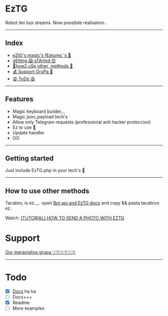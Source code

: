 # EzTG
Robot dei tuoi dreams. Now possibile réalisation .

---
## Index
* [eZtG's magic's fEatures 's 💋](#features)
* [gEtting 😱 sTArted 😍](#getting-started)
* [👺how2 uSe other ,methods 🤩](#how-to-use-other-methods)
* [💰 Support GruPa 🤑](#support)
* [😩 ToDo 😫](#todo)

---
## Features
* Magic keyboard builder,.,
* Magic json_payload tech's
* Allow only Telegram requests (professional anti hacker proteccion)
* Ez to use 🤥
* Update handler
* OO

---
## Getting started
Just include EzTG.php in your tech's 💋

---
## How to use other methods
Tacabro, is ez.,.,. open [Bot api and EzTG docs](https://core.telegram.org/bots/api) and copy && pasta tacabros ez .

Watch: [[TUTORIAL] HOW TO SEND A PHOTO WITH EZTG](https://youtu.be/l7dSa7KS1S0)

# Support
[Our meraviglios grupa 🇮🇹🇮🇹🇮🇹](https://t.me/joinchat/HIyPnk3GQ7525LpP62yIWA)

---
# Todo
- [x] [Docs](https://core.telegram.org/bots/api) ha ha 
- [ ] Docs+++
- [x] Readme
- [ ] More examples
